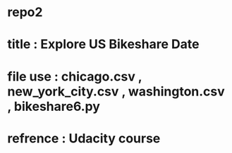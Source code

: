 # repo2
## 
# title : Explore US Bikeshare Date

# file use : chicago.csv , new_york_city.csv , washington.csv , bikeshare6.py

# refrence : Udacity course